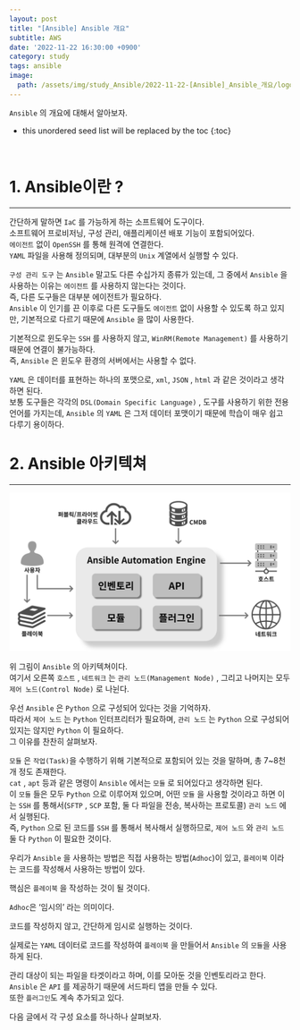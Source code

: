 ```yaml
---
layout: post
title: "[Ansible] Ansible 개요"
subtitle: AWS
date: '2022-11-22 16:30:00 +0900'
category: study
tags: ansible
image:
  path: /assets/img/study_Ansible/2022-11-22-[Ansible]_Ansible_개요/logo.png
---
```


`Ansible` 의 개요에 대해서 알아보자.<br>

<!--more-->

* this unordered seed list will be replaced by the toc
{:toc}

<br>


# 1. Ansible이란 ?
---

간단하게 말하면 `IaC` 를 가능하게 하는 소프트웨어 도구이다.<br>
소프트웨어 프로비저닝, 구성 관리, 애플리케이션 배포 기능이 포함되어있다.<br>
`에이전트` 없이 `OpenSSH` 를 통해 원격에 연결한다.<br>
`YAML` 파일을 사용해 정의되며, 대부분의 `Unix` 계열에서 실행할 수 있다.<br>

`구성 관리 도구` 는 `Ansible` 말고도 다른 수십가지 종류가 있는데, 그 중에서 `Ansible` 을 사용하는 이유는 `에이전트` 를 사용하지 않는다는 것이다.<br>
즉, 다른 도구들은 대부분 에이전트가 필요하다.<br>
`Ansible` 이 인기를 끈 이후로 다른 도구들도 `에이전트` 없이 사용할 수 있도록 하고 있지만, 기본적으로 다르기 때문에 `Ansible` 을 많이 사용한다.

기본적으로 윈도우는 `SSH` 를 사용하지 않고, `WinRM(Remote Management)` 를 사용하기 때문에 연결이 불가능하다.<br>
즉, `Ansible` 은 윈도우 환경의 서버에서는 사용할 수 없다.<br>

`YAML` 은 데이터를 표현하는 하나의 포맷으로, `xml`, `JSON` , `html` 과 같은 것이라고 생각하면 된다.<br>
보통 도구들은 각각의 `DSL(Domain Specific Language)` , 도구를 사용하기 위한 전용 언어를 가지는데, `Ansible` 의 `YAML` 은 그저 데이터 포맷이기 때문에 학습이 매우 쉽고 다루기 용이하다.

# 2. Ansible 아키텍쳐
---

![1](/assets/img/study_Ansible/2022-11-22-[Ansible]_Ansible_개요/1.png)

위 그림이 `Ansible` 의 아키텍쳐이다.<br>
여기서 오른쪽 `호스트` , `네트워크` 는 `관리 노드(Management Node)` , 그리고 나머지는 모두 `제어 노드(Control Node)` 로 나뉜다.<br>

우선 `Ansible` 은 `Python` 으로 구성되어 있다는 것을 기억하자.<br>
따라서 `제어 노드` 는 `Python` 인터프리터가 필요하며, `관리 노드` 는 `Python` 으로 구성되어 있지는 않지만 `Python` 이 필요하다.<br>
그 이유를 찬찬히 살펴보자.<br>

`모듈` 은 `작업(Task)`을 수행하기 위해 기본적으로 포함되어 있는 것을 말하며, 총 7~8천개 정도 존재한다.<br>
`cat` , `apt` 등과 같은 명령이 `Ansible` 에서는 `모듈` 로 되어있다고 생각하면 된다.<br>
이 `모듈` 들은 모두 `Python` 으로 이루어져 있으며, 어떤 `모듈` 을 사용할 것이라고 하면 이는 `SSH` 를 통해서(`SFTP` , `SCP` 포함, 둘 다 파일을 전송, 복사하는 프로토콜) `관리 노드` 에서 실행된다.<br>
즉, `Python` 으로 된 코드를 `SSH` 를 통해서 복사해서 실행하므로, `제어 노드` 와 `관리 노드` 둘 다 `Python` 이 필요한 것이다.

우리가 `Ansible` 을 사용하는 방법은 직접 사용하는 방법(`Adhoc`)이 있고, `플레이북` 이라는 코드를 작성해서 사용하는 방법이 있다.

핵심은 `플레이북` 을 작성하는 것이 될 것이다.

`Adhoc`은 ‘임시의’ 라는 의미이다.

코드를 작성하지 않고, 간단하게 임시로 실행하는 것이다.

실제로는 `YAML` 데이터로 코드를 작성하여 `플레이북` 을 만들어서 `Ansible` 의 `모듈`을 사용하게 된다.

관리 대상이 되는 파일을 타겟이라고 하며, 이를 모아둔 것을 인벤토리라고 한다.<br>
`Ansible` 은 `API` 를 제공하기 때문에 서드파티 앱을 만들 수 있다.<br>
또한 `플러그인`도 계속 추가되고 있다.

다음 글에서 각 구성 요소를 하나하나 살펴보자.

